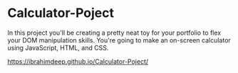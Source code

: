 # Calculator-Poject
In this project you'll be creating a pretty neat toy for your portfolio to flex your DOM manipulation skills. You're going to make an on-screen calculator using JavaScript, HTML, and CSS.

 https://ibrahimdeep.github.io/Calculator-Poject/
